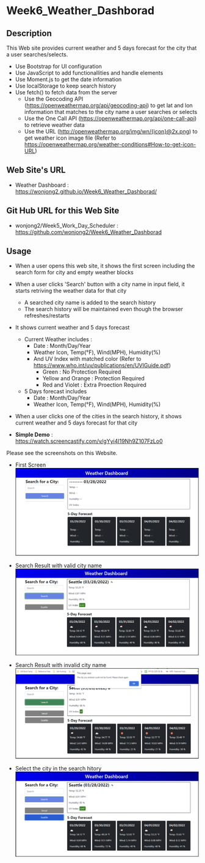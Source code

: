 # Week6_Weather_Dashborad

## Description

This Web site provides current weather and 5 days forecast for the city that a user searches/selects.

- Use Bootstrap for UI configuration
- Use JavaScript to add functionallities and handle elements
- Use Moment.js to get the date information
- Use localStorage to keep search history
- Use fetch() to fetch data from the server
    - Use the Geocoding API (https://openweathermap.org/api/geocoding-api) to get lat and lon information that matches to the city name a user searches or selects
    - Use the One Call API (https://openweathermap.org/api/one-call-api) to retrieve weather data
    - Use the URL (http://openweathermap.org/img/wn/{icon}@2x.png) to get weather icon image file (Refer to https://openweathermap.org/weather-conditions#How-to-get-icon-URL)

## Web Site's URL

- Weather Dashboard : 
https://wonjong2.github.io/Week6_Weather_Dashborad/

## Git Hub URL for this Web Site
- wonjong2/Week5_Work_Day_Scheduler : https://github.com/wonjong2/Week6_Weather_Dashborad

## Usage

- When a user opens this web site, it shows the first screen including the search form for city and empty weather blocks
- When a user clicks 'Search' button with a city name in input field, it starts retriving the weather data for that city 
    - A searched city name is added to the search history
    - The search history will be maintained even though the browser refreshes/restarts
- It shows current weather and 5 days forecast
    - Current Weather includes :
        * Date : Month/Day/Year
        * Weather Icon, Temp(°F), Wind(MPH), Humidity(%)
        * And UV Index with matched color (Refer to https://www.who.int/uv/publications/en/UVIGuide.pdf)        
          - Green : No Protection Required
          - Yellow and Orange : Protection Required
          - Red and Violet : Extra Proection Required
    - 5 Days forecast includes
        * Date : Month/Day/Year
        * Weather Icon, Temp(°F), Wind(MPH), Humidity(%)
- When a user clicks one of the cities in the search history, it shows current weather and 5 days forecast for that city

- __Simple Demo__ : https://watch.screencastify.com/v/gYyi4I19Nh9Z107FzLo0

Please see the screenshots on this Website.

- First Screen
![first-screen](/assets/images/firstscreen.png)

- Search Result with valid city name
![valid-city-result](/assets/images/SearchResult.png)

- Search Result with invalid city name
![invalid-city-result](/assets/images/invalidcityname.png)

- Select the city in the search hitory
![select-one-in-search-history](/assets/images/selecthistory.png)
